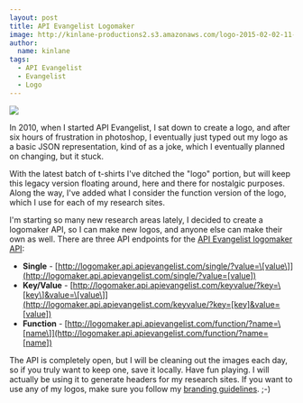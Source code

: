 ```yaml
---
layout: post
title: API Evangelist Logomaker
image: http://kinlane-productions2.s3.amazonaws.com/logo-2015-02-02-11-46-41.png
author:
  name: kinlane
tags:
  - API Evangelist
  - Evangelist
  - Logo
---
```

[![](http://kinlane-productions2.s3.amazonaws.com/logo-2015-02-02-11-46-41.png)](http://logomaker.apievangelist.com/)

In 2010, when I started API Evangelist, I sat down to create a logo, and after six hours of frustration in photoshop, I eventually just typed out my logo as a basic JSON representation, kind of as a joke, which I eventually planned on changing, but it stuck.

With the latest batch of t-shirts I've ditched the "logo" portion, but will keep this legacy version floating around, here and there for nostalgic purposes. Along the way, I've added what I consider the function version of the logo, which I use for each of my research sites.

I'm starting so many new research areas lately, I decided to create a logomaker API, so I can make new logos, and anyone else can make their own as well. There are three API endpoints for the [API Evangelist logomaker API](http://logomaker.apievangelist.com/):

*   **Single** - [http://logomaker.api.apievangelist.com/single/?value=\[value\]](http://logomaker.api.apievangelist.com/single/?value=[value])
*   **Key/Value** - [http://logomaker.api.apievangelist.com/keyvalue/?key=\[key\]&value=\[value\]](http://logomaker.api.apievangelist.com/keyvalue/?key=[key]&value=[value])
*   **Function** - [http://logomaker.api.apievangelist.com/function/?name=\[name\]](http://logomaker.api.apievangelist.com/function/?name=[name])

The API is completely open, but I will be cleaning out the images each day, so if you truly want to keep one, save it locally. Have fun playing. I will actually be using it to generate headers for my research sites. If you want to use any of my logos, make sure you follow my [branding guidelines](http://apievangelist.com/branding-guidelines.html). ;-)